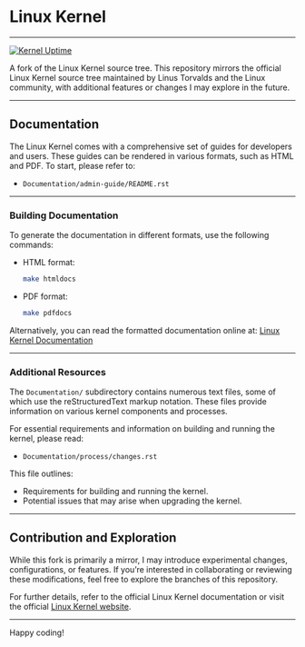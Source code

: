 # Linux Kernel
---
[![Kernel Uptime](https://github.com/rcghpge/linux/actions/workflows/sync.yml/badge.svg)](https://github.com/rcghpge/linux/actions/workflows/sync.yml)

A fork of the Linux Kernel source tree. This repository mirrors the official Linux Kernel source tree maintained by Linus Torvalds and the Linux community, with additional features or changes I may explore in the future.

---

## Documentation

The Linux Kernel comes with a comprehensive set of guides for developers and users. These guides can be rendered in various formats, such as HTML and PDF. To start, please refer to:

- `Documentation/admin-guide/README.rst`

---

### Building Documentation

To generate the documentation in different formats, use the following commands:

- HTML format:
  ```bash
  make htmldocs
  ```
- PDF format:
  ```bash
  make pdfdocs
  ```

Alternatively, you can read the formatted documentation online at:
[Linux Kernel Documentation](https://www.kernel.org/doc/html/latest/)

---

### Additional Resources

The `Documentation/` subdirectory contains numerous text files, some of which use the reStructuredText markup notation. These files provide information on various kernel components and processes.

For essential requirements and information on building and running the kernel, please read:
- `Documentation/process/changes.rst`

This file outlines:
- Requirements for building and running the kernel.
- Potential issues that may arise when upgrading the kernel.

---

## Contribution and Exploration

While this fork is primarily a mirror, I may introduce experimental changes, configurations, or features. If you’re interested in collaborating or reviewing these modifications, feel free to explore the branches of this repository.

For further details, refer to the official Linux Kernel documentation or visit the official [Linux Kernel website](https://www.kernel.org).

---

Happy coding!

